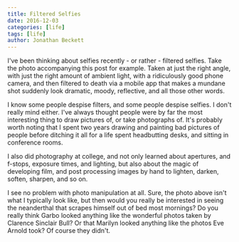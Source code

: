 ```yaml
---
title: Filtered Selfies
date: 2016-12-03
categories: [life]
tags: [life]
author: Jonathan Beckett
---
```


I've been thinking about selfies recently - or rather - filtered selfies. Take the photo accompanying this post for example. Taken at just the right angle, with just the right amount of ambient light, with a ridiculously good phone camera, and then filtered to death via a mobile app that makes a mundane shot suddenly look dramatic, moody, reflective, and all those other words.

I know some people despise filters, and some people despise selfies. I don't really mind either. I've always thought people were by far the most interesting thing to draw pictures of, or take photographs of. It's probably worth noting that I spent two years drawing and painting bad pictures of people before ditching it all for a life spent headbutting desks, and sitting in conference rooms.

I also did photography at college, and not only learned about apertures, and f-stops, exposure times, and lighting, but also about the magic of developing film, and post processing images by hand to lighten, darken, soften, sharpen, and so on.

I see no problem with photo manipulation at all. Sure, the photo above isn't what I typically look like, but then would you really be interested in seeing the neanderthal that scrapes himself out of bed most mornings? Do you really think Garbo looked anything like the wonderful photos taken by Clarence Sinclair Bull? Or that Marilyn looked anything like the photos Eve Arnold took? Of course they didn't.